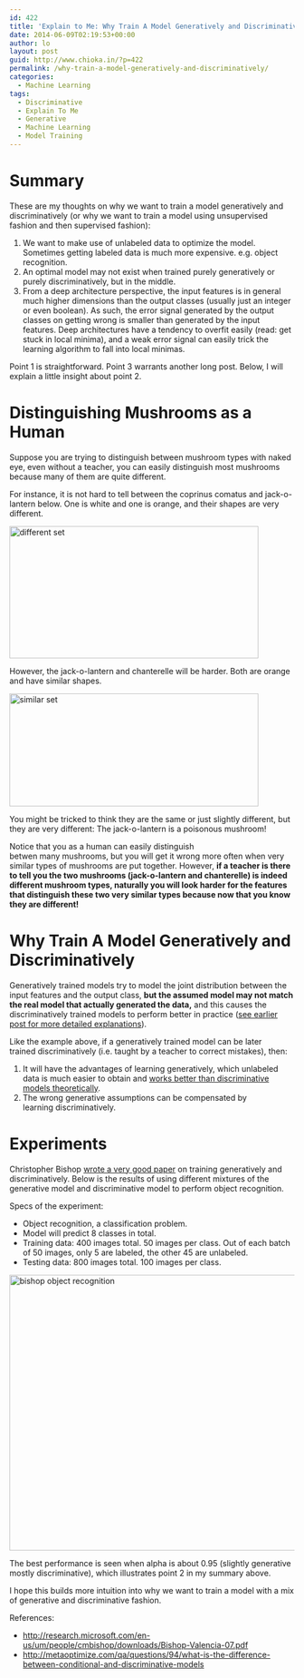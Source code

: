 ```yaml
---
id: 422
title: 'Explain to Me: Why Train A Model Generatively and Discriminatively'
date: 2014-06-09T02:19:53+00:00
author: lo
layout: post
guid: http://www.chioka.in/?p=422
permalink: /why-train-a-model-generatively-and-discriminatively/
categories:
  - Machine Learning
tags:
  - Discriminative
  - Explain To Me
  - Generative
  - Machine Learning
  - Model Training
---
```

# Summary

These are my thoughts on why we want to train a model generatively and discriminatively (or why we want to train a model using unsupervised fashion and then supervised fashion):

  1. We want to make use of unlabeled data to optimize the model. Sometimes getting labeled data is much more expensive. e.g. object recognition.
  2. An optimal model may not exist when trained purely generatively or purely discriminatively, but in the middle.
  3. From a deep architecture perspective, the input features is in general much higher dimensions than the output classes (usually just an integer or even boolean). As such, the error signal generated by the output classes on getting wrong is smaller than generated by the input features. Deep architectures have a tendency to overfit easily (read: get stuck in local minima), and a weak error signal can easily trick the learning algorithm to fall into local minimas.

Point 1 is straightforward. Point 3 warrants another long post. Below, I will explain a little insight about point 2.

# Distinguishing Mushrooms as a Human

Suppose you are trying to distinguish between mushroom types with naked eye, even without a teacher, you can easily distinguish most mushrooms because many of them are quite different.

For instance, it is not hard to tell between the coprinus comatus and jack-o-lantern below. One is white and one is orange, and their shapes are very different.

[<img class="aligncenter size-full wp-image-427" src="http://www.chioka.in/wp-content/uploads/2014/06/different-set.jpg" alt="different set" width="440" height="233" />](http://www.chioka.in/wp-content/uploads/2014/06/different-set.jpg)

However, the jack-o-lantern and chanterelle will be harder. Both are orange and have similar shapes.

[<img class="aligncenter size-full wp-image-428" src="http://www.chioka.in/wp-content/uploads/2014/06/similar-set.jpg" alt="similar set" width="440" height="199" />](http://www.chioka.in/wp-content/uploads/2014/06/similar-set.jpg)

You might be tricked to think they are the same or just slightly different, but they are very different: The jack-o-lantern is a poisonous mushroom!

Notice that you as a human can easily distinguish betwen many mushrooms, but you will get it wrong more often when very similar types of mushrooms are put together. However, **if a teacher is there to tell you the two mushrooms (jack-o-lantern and chanterelle) is indeed different mushroom types, naturally you will look harder for the features that distinguish these two very similar types because now that you know they are different!**

# Why Train A Model Generatively and Discriminatively

Generatively trained models try to model the joint distribution between the input features and the output class, **but the assumed model may not match the real model that actually generated the data,** and this causes the discriminatively trained models to perform better in practice ([see earlier post for more detailed explanations](http://www.chioka.in/explain-to-me-generative-classifiers-vs-discriminative-classifiers/)).

Like the example above, if a generatively trained model can be later trained discriminatively (i.e. taught by a teacher to correct mistakes), then:

  1. It will have the advantages of learning generatively, which unlabeled data is much easier to obtain and [works better than discriminative models theoretically](http://ai.stanford.edu/~ang/papers/nips01-discriminativegenerative.pdf).
  2. The wrong generative assumptions can be compensated by learning discriminatively.

# Experiments

Christopher Bishop [wrote a very good paper](http://research.microsoft.com/en-us/um/people/cmbishop/downloads/Bishop-Valencia-07.pdf) on training generatively and discriminatively. Below is the results of using different mixtures of the generative model and discriminative model to perform object recognition.

Specs of the experiment:

  * Object recognition, a classification problem.
  * Model will predict 8 classes in total.
  * Training data: 400 images total. 50 images per class. Out of each batch of 50 images, only 5 are labeled, the other 45 are unlabeled.
  * Testing data: 800 images total. 100 images per class.

[<img class="aligncenter size-full wp-image-434" src="http://www.chioka.in/wp-content/uploads/2014/06/bishop-object-recognition.png" alt="bishop object recognition" width="619" height="486" srcset="http://ckieric.webfactional.com/wp-content/uploads/2014/06/bishop-object-recognition.png 619w, http://ckieric.webfactional.com/wp-content/uploads/2014/06/bishop-object-recognition-580x455.png 580w" sizes="(max-width: 619px) 100vw, 619px" />](http://www.chioka.in/wp-content/uploads/2014/06/bishop-object-recognition.png)

The best performance is seen when alpha is about 0.95 (slightly generative mostly discriminative), which illustrates point 2 in my summary above.

I hope this builds more intuition into why we want to train a model with a mix of generative and discriminative fashion.

References:

  * <http://research.microsoft.com/en-us/um/people/cmbishop/downloads/Bishop-Valencia-07.pdf>
  * <http://metaoptimize.com/qa/questions/94/what-is-the-difference-between-conditional-and-discriminative-models>
